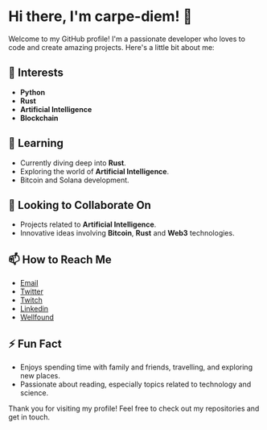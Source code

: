 # Hi there, I'm carpe-diem! 👋

Welcome to my GitHub profile! I'm a passionate developer who loves to code and create amazing projects. Here's a little bit about me:

## 👀 Interests
- **Python**
- **Rust**
- **Artificial Intelligence**
- **Blockchain**

## 🌱 Learning
- Currently diving deep into **Rust**.
- Exploring the world of **Artificial Intelligence**.
- Bitcoin and Solana development.

## 👯 Looking to Collaborate On
- Projects related to **Artificial Intelligence**.
- Innovative ideas involving **Bitcoin**, **Rust** and **Web3** technologies.

## 📫 How to Reach Me
- [Email](mailto:alberto@paparelli.com.ar)
- [Twitter](https://twitter.com/carpedev)
- [Twitch](https://www.twitch.tv/carpedev)
- [Linkedin](https://www.linkedin.com/in/paparelli/)
- [Wellfound](https://wellfound.com/u/paparelli)

## ⚡ Fun Fact
- Enjoys spending time with family and friends, travelling, and exploring new places.
- Passionate about reading, especially topics related to technology and science.

Thank you for visiting my profile! Feel free to check out my repositories and get in touch.
